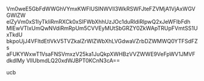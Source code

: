 Vm0weE5GbFdWWGhVYmxKWFlUSlNWVll3WkRSWFJteFZVMjA1VjAxWGVGWlZW
elZyVm0xS1IyTkliRmRXCk0xSlFWbXhhUzJOc1duRldiRlpwQ2xJeWFIbFdh
MlEwVTIxUmQwNVdiRmRpUm5CVVEyMUtSbGRZY0ZkWApTRUpFVmtSS1UxTkdU
bkpoUjJ4VFltdEtlVkV5TVZkalZrWlZWbXhLVGdwaVZrbDZWMWQ0YTFSdFZs
aFUKYWxwT1VsaFNSVmxzV25ka1JuQkpXWHBzVVZWWE9VeFpWV1JMVFdkdlMy
VllUbmdLQ20xdWJBPT0KCnN3cA==

ucb